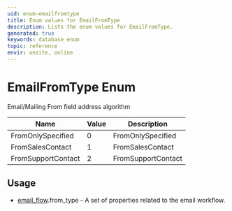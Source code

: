 ```yaml
---
uid: enum-emailfromtype
title: Enum values for EmailFromType
description: Lists the enum values for EmailFromType.
generated: true
keywords: database enum
topic: reference
envir: onsite, online
---
```


# EmailFromType Enum

Email/Mailing From field address algorithm

| Name | Value | Description |
|------|-------|-------------|
|FromOnlySpecified|0|FromOnlySpecified|
|FromSalesContact|1|FromSalesContact|
|FromSupportContact|2|FromSupportContact|

## Usage

* [email_flow](../email-flow.md).from_type - A set of properties related to the email workflow.
